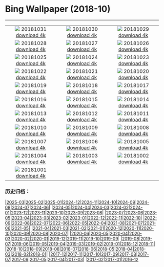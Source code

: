 # Bing Wallpaper (2018-10)
**************
| | | |
|:-:|:-:|:-:|
| ![](https://www.bing.com/az/hprichbg/rb/TheaterLostSouls_EN-US9247537981_1920x1080.jpg) 20181031 [download 4k](https://www.bing.com/az/hprichbg/rb/TheaterLostSouls_EN-US9247537981_UHD.jpg) | ![](https://www.bing.com/az/hprichbg/rb/CommonPipistrelle_EN-US7421359791_1920x1080.jpg) 20181030 [download 4k](https://www.bing.com/az/hprichbg/rb/CommonPipistrelle_EN-US7421359791_UHD.jpg) | ![](https://www.bing.com/az/hprichbg/rb/PumpkinPatch_EN-US15054547949_1920x1080.jpg) 20181029 [download 4k](https://www.bing.com/az/hprichbg/rb/PumpkinPatch_EN-US15054547949_UHD.jpg) |
| ![](https://www.bing.com/az/hprichbg/rb/VersaillesGhosts_EN-US13230111547_1920x1080.jpg) 20181028 [download 4k](https://www.bing.com/az/hprichbg/rb/VersaillesGhosts_EN-US13230111547_UHD.jpg) | ![](https://www.bing.com/az/hprichbg/rb/CornMaze_EN-US12455937800_1920x1080.jpg) 20181027 [download 4k](https://www.bing.com/az/hprichbg/rb/CornMaze_EN-US12455937800_UHD.jpg) | ![](https://www.bing.com/az/hprichbg/rb/TombstoneAZ_EN-US7316392354_1920x1080.jpg) 20181026 [download 4k](https://www.bing.com/az/hprichbg/rb/TombstoneAZ_EN-US7316392354_UHD.jpg) |
| ![](https://www.bing.com/az/hprichbg/rb/ChateauGaillard_EN-US11027430397_1920x1080.jpg) 20181025 [download 4k](https://www.bing.com/az/hprichbg/rb/ChateauGaillard_EN-US11027430397_UHD.jpg) | ![](https://www.bing.com/az/hprichbg/rb/DovesPiazza_EN-US11041089534_1920x1080.jpg) 20181024 [download 4k](https://www.bing.com/az/hprichbg/rb/DovesPiazza_EN-US11041089534_UHD.jpg) | ![](https://www.bing.com/az/hprichbg/rb/LiquidNitrogen_EN-US8621873076_1920x1080.jpg) 20181023 [download 4k](https://www.bing.com/az/hprichbg/rb/LiquidNitrogen_EN-US8621873076_UHD.jpg) |
| ![](https://www.bing.com/az/hprichbg/rb/PointLesueur_EN-US7674211601_1920x1080.jpg) 20181022 [download 4k](https://www.bing.com/az/hprichbg/rb/PointLesueur_EN-US7674211601_UHD.jpg) | ![](https://www.bing.com/az/hprichbg/rb/FICPlanets_EN-US11696191570_1920x1080.jpg) 20181021 [download 4k](https://www.bing.com/az/hprichbg/rb/FICPlanets_EN-US11696191570_UHD.jpg) | ![](https://www.bing.com/az/hprichbg/rb/VallettaMalta_EN-US11034367769_1920x1080.jpg) 20181020 [download 4k](https://www.bing.com/az/hprichbg/rb/VallettaMalta_EN-US11034367769_UHD.jpg) |
| ![](https://www.bing.com/az/hprichbg/rb/WorkingHarbor_EN-US12194027907_1920x1080.jpg) 20181019 [download 4k](https://www.bing.com/az/hprichbg/rb/WorkingHarbor_EN-US12194027907_UHD.jpg) | ![](https://www.bing.com/az/hprichbg/rb/MendenhalLake_EN-US8702202262_1920x1080.jpg) 20181018 [download 4k](https://www.bing.com/az/hprichbg/rb/MendenhalLake_EN-US8702202262_UHD.jpg) | ![](https://www.bing.com/az/hprichbg/rb/AZDino_EN-US8671766086_1920x1080.jpg) 20181017 [download 4k](https://www.bing.com/az/hprichbg/rb/AZDino_EN-US8671766086_UHD.jpg) |
| ![](https://www.bing.com/az/hprichbg/rb/OxpeckerBoss_EN-US6807610910_1920x1080.jpg) 20181016 [download 4k](https://www.bing.com/az/hprichbg/rb/OxpeckerBoss_EN-US6807610910_UHD.jpg) | ![](https://www.bing.com/az/hprichbg/rb/DawnRedwoods_EN-US11213367899_1920x1080.jpg) 20181015 [download 4k](https://www.bing.com/az/hprichbg/rb/DawnRedwoods_EN-US11213367899_UHD.jpg) | ![](https://www.bing.com/az/hprichbg/rb/BodeBerlin_EN-US6982399462_1920x1080.jpg) 20181014 [download 4k](https://www.bing.com/az/hprichbg/rb/BodeBerlin_EN-US6982399462_UHD.jpg) |
| ![](https://www.bing.com/az/hprichbg/rb/ZeroDegrees_EN-US10117368234_1920x1080.jpg) 20181013 [download 4k](https://www.bing.com/az/hprichbg/rb/ZeroDegrees_EN-US10117368234_UHD.jpg) | ![](https://www.bing.com/az/hprichbg/rb/LascauxCavePainting_EN-US11733576571_1920x1080.jpg) 20181012 [download 4k](https://www.bing.com/az/hprichbg/rb/LascauxCavePainting_EN-US11733576571_UHD.jpg) | ![](https://www.bing.com/az/hprichbg/rb/SchoolGirls_EN-US9806767027_1920x1080.jpg) 20181011 [download 4k](https://www.bing.com/az/hprichbg/rb/SchoolGirls_EN-US9806767027_UHD.jpg) |
| ![](https://www.bing.com/az/hprichbg/rb/HubbleSaturn_EN-US12572317531_1920x1080.jpg) 20181010 [download 4k](https://www.bing.com/az/hprichbg/rb/HubbleSaturn_EN-US12572317531_UHD.jpg) | ![](https://www.bing.com/az/hprichbg/rb/NorseBuilding_EN-US6787265759_1920x1080.jpg) 20181009 [download 4k](https://www.bing.com/az/hprichbg/rb/NorseBuilding_EN-US6787265759_UHD.jpg) | ![](https://www.bing.com/az/hprichbg/rb/SandiaSunrise_EN-US11331220835_1920x1080.jpg) 20181008 [download 4k](https://www.bing.com/az/hprichbg/rb/SandiaSunrise_EN-US11331220835_UHD.jpg) |
| ![](https://www.bing.com/az/hprichbg/rb/HumanTower_EN-US8948459298_1920x1080.jpg) 20181007 [download 4k](https://www.bing.com/az/hprichbg/rb/HumanTower_EN-US8948459298_UHD.jpg) | ![](https://www.bing.com/az/hprichbg/rb/SaltApple_EN-US13056568956_1920x1080.jpg) 20181006 [download 4k](https://www.bing.com/az/hprichbg/rb/SaltApple_EN-US13056568956_UHD.jpg) | ![](https://www.bing.com/az/hprichbg/rb/SmilingOctopus_EN-US7303849274_1920x1080.jpg) 20181005 [download 4k](https://www.bing.com/az/hprichbg/rb/SmilingOctopus_EN-US7303849274_UHD.jpg) |
| ![](https://www.bing.com/az/hprichbg/rb/JovianCloudscape_EN-US11726040455_1920x1080.jpg) 20181004 [download 4k](https://www.bing.com/az/hprichbg/rb/JovianCloudscape_EN-US11726040455_UHD.jpg) | ![](https://www.bing.com/az/hprichbg/rb/MonarchSky_EN-US11810865458_1920x1080.jpg) 20181003 [download 4k](https://www.bing.com/az/hprichbg/rb/MonarchSky_EN-US11810865458_UHD.jpg) | ![](https://www.bing.com/az/hprichbg/rb/AlpineLarches_EN-US10073049083_1920x1080.jpg) 20181002 [download 4k](https://www.bing.com/az/hprichbg/rb/AlpineLarches_EN-US10073049083_UHD.jpg) |
| ![](https://www.bing.com/az/hprichbg/rb/NASABDAY_EN-US11202342207_1920x1080.jpg) 20181001 [download 4k](https://www.bing.com/az/hprichbg/rb/NASABDAY_EN-US11202342207_UHD.jpg) |  |  |

### 历史归档：

|[2025-03](/../2025-03/2025-03.md)|[2025-02](/../2025-02/2025-02.md)|[2025-01](/../2025-01/2025-01.md)|[2024-12](/../2024-12/2024-12.md)|[2024-11](/../2024-11/2024-11.md)|[2024-10](/../2024-10/2024-10.md)|[2024-09](/../2024-09/2024-09.md)|[2024-08](/../2024-08/2024-08.md)|[2024-07](/../2024-07/2024-07.md)|[2024-06](/../2024-06/2024-06.md)|
|[2024-05](/../2024-05/2024-05.md)|[2024-04](/../2024-04/2024-04.md)|[2024-03](/../2024-03/2024-03.md)|[2024-02](/../2024-02/2024-02.md)|[2024-01](/../2024-01/2024-01.md)|[2023-12](/../2023-12/2023-12.md)|[2023-11](/../2023-11/2023-11.md)|[2023-10](/../2023-10/2023-10.md)|[2023-09](/../2023-09/2023-09.md)|[2023-08](/../2023-08/2023-08.md)|
|[2023-07](/../2023-07/2023-07.md)|[2023-06](/../2023-06/2023-06.md)|[2023-05](/../2023-05/2023-05.md)|[2023-04](/../2023-04/2023-04.md)|[2023-03](/../2023-03/2023-03.md)|[2023-02](/../2023-02/2023-02.md)|[2023-01](/../2023-01/2023-01.md)|[2022-12](/../2022-12/2022-12.md)|[2022-11](/../2022-11/2022-11.md)|[2022-10](/../2022-10/2022-10.md)|
|[2022-09](/../2022-09/2022-09.md)|[2022-08](/../2022-08/2022-08.md)|[2022-07](/../2022-07/2022-07.md)|[2022-06](/../2022-06/2022-06.md)|[2022-05](/../2022-05/2022-05.md)|[2022-04](/../2022-04/2022-04.md)|[2021-08](/../2021-08/2021-08.md)|[2021-07](/../2021-07/2021-07.md)|[2021-06](/../2021-06/2021-06.md)|[2021-05](/../2021-05/2021-05.md)|
|[2021-04](/../2021-04/2021-04.md)|[2021-03](/../2021-03/2021-03.md)|[2021-02](/../2021-02/2021-02.md)|[2021-01](/../2021-01/2021-01.md)|[2020-12](/../2020-12/2020-12.md)|[2020-11](/../2020-11/2020-11.md)|[2020-10](/../2020-10/2020-10.md)|[2020-09](/../2020-09/2020-09.md)|[2020-08](/../2020-08/2020-08.md)|[2020-07](/../2020-07/2020-07.md)|
|[2020-06](/../2020-06/2020-06.md)|[2020-05](/../2020-05/2020-05.md)|[2020-04](/../2020-04/2020-04.md)|[2020-03](/../2020-03/2020-03.md)|[2020-02](/../2020-02/2020-02.md)|[2020-01](/../2020-01/2020-01.md)|[2019-12](/../2019-12/2019-12.md)|[2019-11](/../2019-11/2019-11.md)|[2019-10](/../2019-10/2019-10.md)|[2019-09](/../2019-09/2019-09.md)|
|[2019-08](/../2019-08/2019-08.md)|[2019-07](/../2019-07/2019-07.md)|[2019-06](/../2019-06/2019-06.md)|[2019-05](/../2019-05/2019-05.md)|[2019-04](/../2019-04/2019-04.md)|[2019-03](/../2019-03/2019-03.md)|[2019-02](/../2019-02/2019-02.md)|[2019-01](/../2019-01/2019-01.md)|[2018-12](/../2018-12/2018-12.md)|[2018-11](/../2018-11/2018-11.md)|
|[2018-10](/2018-10.md)|[2018-09](/../2018-09/2018-09.md)|[2018-08](/../2018-08/2018-08.md)|[2018-07](/../2018-07/2018-07.md)|[2018-06](/../2018-06/2018-06.md)|[2018-05](/../2018-05/2018-05.md)|[2018-04](/../2018-04/2018-04.md)|[2018-03](/../2018-03/2018-03.md)|[2018-02](/../2018-02/2018-02.md)|[2018-01](/../2018-01/2018-01.md)|
|[2017-12](/../2017-12/2017-12.md)|[2017-11](/../2017-11/2017-11.md)|[2017-10](/../2017-10/2017-10.md)|[2017-09](/../2017-09/2017-09.md)|[2017-08](/../2017-08/2017-08.md)|[2017-07](/../2017-07/2017-07.md)|[2017-06](/../2017-06/2017-06.md)|[2017-05](/../2017-05/2017-05.md)|[2017-04](/../2017-04/2017-04.md)|[2017-03](/../2017-03/2017-03.md)|
|[2017-02](/../2017-02/2017-02.md)|[2017-01](/../2017-01/2017-01.md)|[2016-12](/../2016-12/2016-12.md)